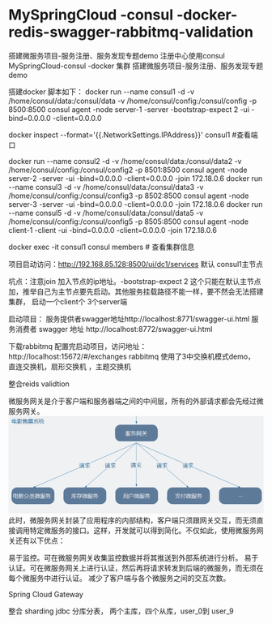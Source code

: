 # MySpringCloud -consul -docker-redis-swagger-rabbitmq-validation
搭建微服务项目-服务注册、服务发现专题demo 注册中心使用consul
MySpringCloud-consul -docker 集群
搭建微服务项目-服务注册、服务发现专题demo

搭建docker 脚本如下：
docker run --name consul1 -d -v /home/consul/data:/consul/data -v /home/consul/config:/consul/config -p 8500:8500 consul agent -node server-1 -server -bootstrap-expect 2 -ui -bind=0.0.0.0 -client=0.0.0.0

docker inspect --format='{{.NetworkSettings.IPAddress}}' consul1  #查看端口

docker run --name consul2 -d -v /home/consul/data:/consul/data2 -v /home/consul/config:/consul/config2 -p 8501:8500  consul agent -node server-2  -server -ui -bind=0.0.0.0 -client=0.0.0.0 -join 172.18.0.6
docker run --name consul3 -d -v /home/consul/data:/consul/data3 -v /home/consul/config:/consul/config3 -p 8502:8500  consul agent -node server-3  -server -ui -bind=0.0.0.0 -client=0.0.0.0 -join 172.18.0.6
docker run --name consul5 -d -v /home/consul/data:/consul/data5 -v /home/consul/config:/consul/config5 -p 8505:8500 consul agent -node client-1 -client -ui -bind=0.0.0.0 -client=0.0.0.0 -join 172.18.0.6

docker exec -it consul1 consul members   # 查看集群信息

项目启动访问：http://192.168.85.128:8500/ui/dc1/services 默认 consul1主节点

坑点：注意join 加入节点的ip地址。-bootstrap-expect 2 这个只能在默认主节点加，推举自己为主节点要先启动。其他服务挂载路径不能一样，要不然会无法搭建集群， 启动一个client个 3个server端

启动项目： 服务提供者swagger地址http://localhost:8771/swagger-ui.html 服务消费者 swagger 地址 http://localhost:8772/swagger-ui.html

下载rabbitmq 配置完启动项目，访问地址： http://localhost:15672/#/exchanges
rabbitmq 使用了3中交换机模式demo， 直连交换机，扇形交换机 ，主题交换机

整合reids validtion

微服务网关是介于客户端和服务器端之间的中间层，所有的外部请求都会先经过微服务网关。
 ![Alt text](picture\zuul.png)
 此时，微服务网关封装了应用程序的内部结构，客户端只须跟网关交互，而无须直接调用特定微服务的接口。这样，开发就可以得到简化。不仅如此，使用微服务网关还有以下优点：
 
 易于监控。可在微服务网关收集监控数据并将其推送到外部系统进行分析。
 易于认证。可在微服务网关上进行认证，然后再将请求转发到后端的微服务，而无须在每个微服务中进行认证。
 减少了客户端与各个微服务之间的交互次数。
 
 Spring Cloud Gateway

整合 sharding jdbc 分库分表， 两个主库，四个从库，user_0到 user_9